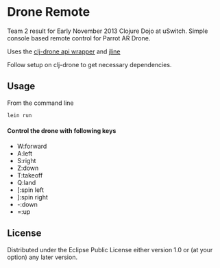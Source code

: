 # Drone Remote

Team 2 result for Early November 2013 Clojure Dojo at uSwitch.  Simple console based remote control for Parrot AR Drone.

Uses the [clj-drone api wrapper](https://github.com/gigasquid/clj-drone) and [jline](https://github.com/jline/jline2)

Follow setup on clj-drone to get necessary dependencies.

## Usage

From the command line

```bash
lein run
```

#### Control the drone with following keys

* W:forward
* A:left 
* S:right
* Z:down
* T:takeoff  
* Q:land
* [:spin left  
* ]:spin right
* -:down
* =:up

## License

Distributed under the Eclipse Public License either version 1.0 or (at
your option) any later version.
